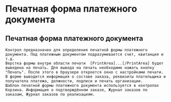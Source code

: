 ﻿---
description: 2.4.7
---
# Печатная форма платежного документа
## Печатная форма платежного документа
	Контрол предназначен для определения печатной формы платежного документа. Под платежным документом подразумевается счет, квитанция и т.д.
	Верстка формы внутри области печати  [PrintArea]...[/PrintArea] будет выведена на печать. Для вывода на печать необходимо нажать кнопку "Печать". После этого в браузере откроется окно с настройками печати.
	В форме выводится информация о составе заказа, реквизиты плательщика и получатела платежа, должности, подписи и печать организации.
	Шаблон печатной формы платежного документа используется в контролах Корзина. Информация о подтверждённом заказе, Журнал заказов по заказам, Журнал заказов по реализациям.
	
